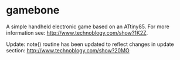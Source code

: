 # gamebone
A simple handheld electronic game based on an ATtiny85. For more information see: http://www.technoblogy.com/show?1K2Z.

Update: note() routine has been updated to reflect changes in update section: http://www.technoblogy.com/show?20MO

